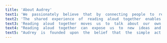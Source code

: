 ```yaml
---
title: 'About Audrey'
text1: 'We  passionately  believe  that  by  connecting  people  to  read  aloud  together,  Audrey  can  help  to  build  relationships,  remind  us  how  much  more  we  have  in  common  than  divides  us,  and  create  a  more  compassionate  world.'
text2: 'The  shared  experience  of  reading  aloud  together  enables  us  to  reflect  on  the  human  condition,  stirs  empathy  and  encourages  conversations.'
text3: 'Reading  aloud  together  moves  us  to  talk  about  our  own  stories  and  emotions  and  develop  a  real  sense  of  connectedness  with  others.'
text4: "Reading  aloud  together  can  expose  us  to  new  ideas  and  help  us  to  see  things  from  another's  viewpoint.  It  teaches  the  value  of  listening."
text5: "Audrey  is  founded  upon  the  belief  that  the  simple  act  of  reading  aloud  with  someone  else  can  inspire  us,  help  us  to  focus  on  what's  important  to  us,  and  make  a  meaningful  difference  in  our  everyday  lives."
---
```

